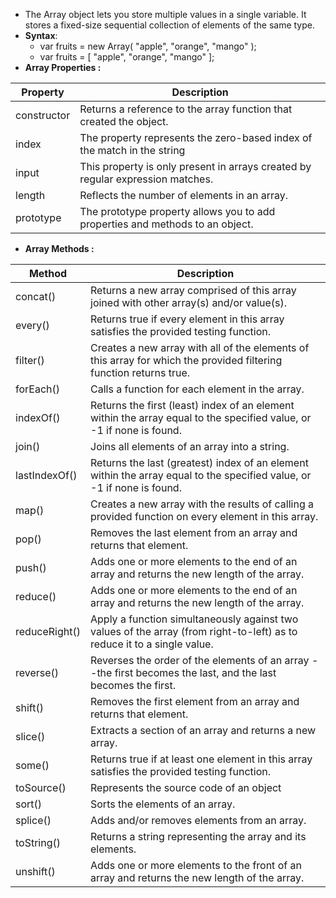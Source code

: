 - The Array object lets you store multiple values in a single variable. It stores a fixed-size sequential collection of elements of the same type.
- **Syntax**:
    - var fruits = new Array( "apple", "orange", "mango" );
    - var fruits = [ "apple", "orange", "mango" ];
- **Array Properties :** 

| Property    | Description                                                                    |
| ----------- | ------------------------------------------------------------------------------ |
| constructor | Returns a reference to the array function that created the object.             |
| index       | The property represents the zero-based index of the match in the string        |
| input       | This property is only present in arrays created by regular expression matches. |
| length      | Reflects the number of elements in an array.                                   |
| prototype   | The prototype property allows you to add properties and methods to an object.  |

- **Array Methods :**

| Method        | Description                                                                                                             |
| ------------- | ----------------------------------------------------------------------------------------------------------------------- |
| concat()      | Returns a new array comprised of this array joined with other array(s) and/or value(s).                                 |
| every()       | Returns true if every element in this array satisfies the provided testing function.                                    |
| filter()      | Creates a new array with all of the elements of this array for which the provided filtering function returns true.      |
| forEach()     | Calls a function for each element in the array.                                                                         |
| indexOf()     | Returns the first (least) index of an element within the array equal to the specified value, or -1 if none is found.    |
| join()        | Joins all elements of an array into a string.                                                                           |
| lastIndexOf() | Returns the last (greatest) index of an element within the array equal to the specified value, or -1 if none is found.  |
| map()         | Creates a new array with the results of calling a provided function on every element in this array.                     |
| pop()         | Removes the last element from an array and returns that element.                                                        |
| push()        | Adds one or more elements to the end of an array and returns the new length of the array.                               |
| reduce()      | Adds one or more elements to the end of an array and returns the new length of the array.                               |
| reduceRight() | Apply a function simultaneously against two values of the array (from right-to-left) as to reduce it to a single value. |
| reverse()     | Reverses the order of the elements of an array --the first becomes the last, and the last becomes the first.            |
| shift()       | Removes the first element from an array and returns that element.                                                       |
| slice()       | Extracts a section of an array and returns a new array.                                                                 |
| some()        | Returns true if at least one element in this array satisfies the provided testing function.                             |
| toSource()    | Represents the source code of an object                                                                                 |
| sort()        | Sorts the elements of an array.                                                                                         |
| splice()      | Adds and/or removes elements from an array.                                                                             |
| toString()    | Returns a string representing the array and its elements.                                                               |
| unshift()     | Adds one or more elements to the front of an array and returns the new length of the array.                             |
